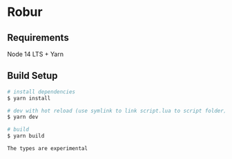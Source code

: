 # Robur

## Requirements

Node 14 LTS + Yarn

## Build Setup

```bash
# install dependencies
$ yarn install

# dev with hot reload (use symlink to link script.lua to script folder)
$ yarn dev

# build
$ yarn build

The types are experimental
